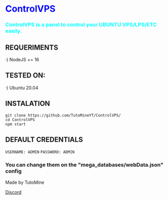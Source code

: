 <h1 style="color:blue">ControlVPS</h2>
<h3 style="color:cyan">ControlVPS is a panel to control your UBUNTU VPS/LPS/ETC easily.</h3>

<h2> REQUERIMENTS </h2>

·) NodeJS += 16

<h2> TESTED ON: </h2>

·) Ubuntu 20.04

<h2> INSTALATION </h2>

`git clone https://github.com/TutoMineYT/ControlVPS/`<br>
`cd ControlVPS`<br>
`npm start`

<h2> DEFAULT CREDENTIALS </h2>

`USERNAME: ADMIN`
`PASSWORD: ADMIN`
<h3> You can change them on the "mega_databases/webData.json" config </h3>

<footer> Made by TutoMine </footer>

<a href="https://discord.gg/78cQa495UX">Discord</a>

